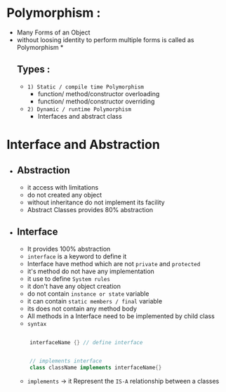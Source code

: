 # Polymorphism :
* Many Forms of an Object 
* without loosing identity to perform multiple forms is called as Polymorphism  * 
  ## Types : 
    - `1) Static / compile time Polymorphism`
        - function/ method/constructor overloading
        - function/ method/constructor overriding
    - `2) Dynamic / runtime Polymorphism`
        - Interfaces and abstract class

# Interface and Abstraction
* ## Abstraction
    - it access with limitations
    - do not created any object
    - without inheritance do not implement its facility
    - Abstract Classes provides 80% abstraction
* ## Interface
    - It provides 100% abstraction
    - `interface` is a keyword to define it
    - Interface have method which are not `private` and `protected`
    - it's method do not have any implementation
    - it use to define `System rules`
    - it don't have any object creation
    - do not contain `instance or state` variable
    - it can contain `static members / final` variable
    - its does not contain any method body
    - All methods in a Interface need to be implemented by child class
    - `syntax`
    ```java

        interfaceName {} // define interface


        // implements interface
        class className implements interfaceName{}  
    ```

    - `implements` -> it Represent the `IS-A` relationship between a classes


